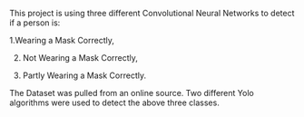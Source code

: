 This project is using three different Convolutional Neural Networks to detect if a person is:

1.Wearing a Mask Correctly, 

2. Not Wearing a Mask Correctly, 

3. Partly Wearing a Mask Correctly.


The Dataset was pulled from an online source. Two different Yolo algorithms were used to detect the above three classes. 
